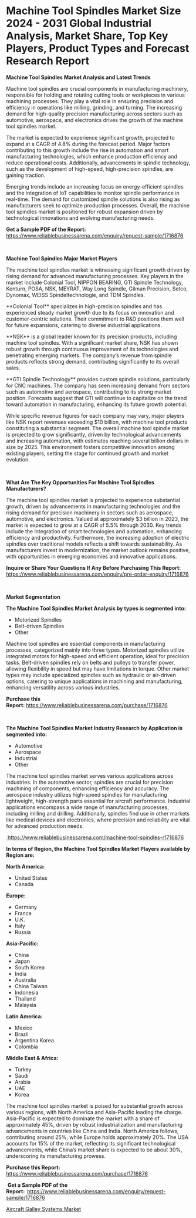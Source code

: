 <p><h1>Machine Tool Spindles Market Size 2024 - 2031 Global Industrial Analysis, Market Share, Top Key Players, Product Types and Forecast Research Report</h1></p><p><strong>Machine Tool Spindles Market Analysis and Latest Trends</strong></p>
<p><p>Machine tool spindles are crucial components in manufacturing machinery, responsible for holding and rotating cutting tools or workpieces in various machining processes. They play a vital role in ensuring precision and efficiency in operations like milling, grinding, and turning. The increasing demand for high-quality precision manufacturing across sectors such as automotive, aerospace, and electronics drives the growth of the machine tool spindles market.</p><p>The market is expected to experience significant growth, projected to expand at a CAGR of 4.8% during the forecast period. Major factors contributing to this growth include the rise in automation and smart manufacturing technologies, which enhance production efficiency and reduce operational costs. Additionally, advancements in spindle technology, such as the development of high-speed, high-precision spindles, are gaining traction.</p><p>Emerging trends include an increasing focus on energy-efficient spindles and the integration of IoT capabilities to monitor spindle performance in real-time. The demand for customized spindle solutions is also rising as manufacturers seek to optimize production processes. Overall, the machine tool spindles market is positioned for robust expansion driven by technological innovations and evolving manufacturing needs.</p></p>
<p><strong>Get a Sample PDF of the Report:&nbsp;</strong> <a href="https://www.reliablebusinessarena.com/enquiry/request-sample/1716876?utm_campaign=1891&utm_medium=2&utm_source=Github&utm_content=ia&utm_term=28122024&utm_id=machine-tool-spindles">https://www.reliablebusinessarena.com/enquiry/request-sample/1716876</a></p>
<p>&nbsp;</p>
<p><strong>Machine Tool Spindles Major Market Players</strong></p>
<p><p>The machine tool spindles market is witnessing significant growth driven by rising demand for advanced manufacturing processes. Key players in the market include Colonial Tool, NIPPON BEARING, GTI Spindle Technology, Kenturn, POSA, NSK, MEYRAT, Way Long Spindle, Gilman Precision, Setco, Dynomax, WEISS Spindeltechnologie, and TDM Spindles.</p><p>**Colonial Tool** specializes in high-precision spindles and has experienced steady market growth due to its focus on innovation and customer-centric solutions. Their commitment to R&D positions them well for future expansions, catering to diverse industrial applications.</p><p>**NSK** is a global leader known for its precision products, including machine tool spindles. With a significant market share, NSK has shown robust growth through continuous improvement of its technologies and penetrating emerging markets. The company’s revenue from spindle products reflects strong demand, contributing significantly to its overall sales.</p><p>**GTI Spindle Technology** provides custom spindle solutions, particularly for CNC machines. The company has seen increasing demand from sectors such as automotive and aerospace, contributing to its strong market position. Forecasts suggest that GTI will continue to capitalize on the trend toward automation in manufacturing, enhancing its future growth potential.</p><p>While specific revenue figures for each company may vary, major players like NSK report revenues exceeding $10 billion, with machine tool products constituting a substantial segment. The overall machine tool spindle market is projected to grow significantly, driven by technological advancements and increasing automation, with estimates reaching several billion dollars in size by 2025. This environment fosters competitive innovation among existing players, setting the stage for continued growth and market evolution.</p></p>
<p>&nbsp;</p>
<p><strong>What Are The Key Opportunities For Machine Tool Spindles Manufacturers?</strong></p>
<p><p>The machine tool spindles market is projected to experience substantial growth, driven by advancements in manufacturing technologies and the rising demand for precision machinery in sectors such as aerospace, automotive, and electronics. Valued at approximately $3 billion in 2023, the market is expected to grow at a CAGR of 5.5% through 2030. Key trends include the integration of smart technologies and automation, enhancing efficiency and productivity. Furthermore, the increasing adoption of electric spindles over traditional models reflects a shift towards sustainability. As manufacturers invest in modernization, the market outlook remains positive, with opportunities in emerging economies and innovative applications.</p></p>
<p><strong>Inquire or Share Your Questions If Any Before Purchasing This Report:</strong> <a href="https://www.reliablebusinessarena.com/enquiry/pre-order-enquiry/1716876?utm_campaign=1891&utm_medium=2&utm_source=Github&utm_content=ia&utm_term=28122024&utm_id=machine-tool-spindles">https://www.reliablebusinessarena.com/enquiry/pre-order-enquiry/1716876</a></p>
<p>&nbsp;</p>
<p><strong>Market Segmentation</strong></p>
<p><strong>The Machine Tool Spindles Market Analysis by types is segmented into:</strong></p>
<p><ul><li>Motorized Spindles</li><li>Belt-driven Spindles</li><li>Other</li></ul></p>
<p><p>Machine tool spindles are essential components in manufacturing processes, categorized mainly into three types. Motorized spindles utilize integrated motors for high-speed and efficient operation, ideal for precision tasks. Belt-driven spindles rely on belts and pulleys to transfer power, allowing flexibility in speed but may have limitations in torque. Other market types may include specialized spindles such as hydraulic or air-driven options, catering to unique applications in machining and manufacturing, enhancing versatility across various industries.</p></p>
<p><strong>Purchase this Report:&nbsp;</strong><a href="https://www.reliablebusinessarena.com/purchase/1716876?utm_campaign=1891&utm_medium=2&utm_source=Github&utm_content=ia&utm_term=28122024&utm_id=machine-tool-spindles">https://www.reliablebusinessarena.com/purchase/1716876</a></p>
<p>&nbsp;</p>
<p><strong>The Machine Tool Spindles Market Industry Research by Application is segmented into:</strong></p>
<p><ul><li>Automotive</li><li>Aerospace</li><li>Industrial</li><li>Other</li></ul></p>
<p><p>The machine tool spindles market serves various applications across industries. In the automotive sector, spindles are crucial for precision machining of components, enhancing efficiency and accuracy. The aerospace industry utilizes high-speed spindles for manufacturing lightweight, high-strength parts essential for aircraft performance. Industrial applications encompass a wide range of manufacturing processes, including milling and drilling. Additionally, spindles find use in other markets like medical devices and electronics, where precision and reliability are vital for advanced production needs.</p></p>
<p><a href="https://www.reliablebusinessarena.com/machine-tool-spindles-r1716876?utm_campaign=1891&utm_medium=2&utm_source=Github&utm_content=ia&utm_term=28122024&utm_id=machine-tool-spindles">&nbsp;https://www.reliablebusinessarena.com/machine-tool-spindles-r1716876</a></p>
<p><strong>In terms of Region, the Machine Tool Spindles Market Players available by Region are:</strong></p>
<p>
    <p> <strong> North America: </strong>
        <ul>
            <li>United States</li>
            <li>Canada</li>
        </ul>
        </p> 
    <p> <strong> Europe: </strong>
        <ul>
            <li>Germany</li>
            <li>France</li>
            <li>U.K.</li>
            <li>Italy</li>
            <li>Russia</li>
        </ul>
        </p> 
    <p> <strong> Asia-Pacific: </strong>
        <ul>
            <li>China</li>
            <li>Japan</li>
            <li>South Korea</li>
            <li>India</li>
            <li>Australia</li>
            <li>China Taiwan</li>
            <li>Indonesia</li>
            <li>Thailand</li>
            <li>Malaysia</li>
        </ul>
        </p> 
    <p> <strong> Latin America: </strong>
        <ul>
            <li>Mexico</li>
            <li>Brazil</li>
            <li>Argentina Korea</li>
            <li>Colombia</li>
        </ul>
        </p> 
    <p> <strong> Middle East & Africa: </strong>
        <ul>
            <li>Turkey</li>
            <li>Saudi</li>
            <li>Arabia</li>
            <li>UAE</li>
            <li>Korea</li>
        </ul>
    </p>
    </p>
<p><p>The machine tool spindles market is poised for substantial growth across various regions, with North America and Asia-Pacific leading the charge. Asia-Pacific is expected to dominate the market with a share of approximately 45%, driven by robust industrialization and manufacturing advancements in countries like China and India. North America follows, contributing around 25%, while Europe holds approximately 20%. The USA accounts for 15% of the market, reflecting its significant technological advancements, while China’s market share is expected to be about 30%, underscoring its manufacturing prowess.</p></p>
<p><strong>Purchase this Report: </strong><a href="https://www.reliablebusinessarena.com/purchase/1716876?utm_campaign=1891&utm_medium=2&utm_source=Github&utm_content=ia&utm_term=28122024&utm_id=machine-tool-spindles">https://www.reliablebusinessarena.com/purchase/1716876</a></p>
<p>&nbsp;<strong>Get a Sample PDF of the Report:&nbsp;&nbsp;</strong><a href="https://www.reliablebusinessarena.com/enquiry/request-sample/1716876?utm_campaign=1891&utm_medium=2&utm_source=Github&utm_content=ia&utm_term=28122024&utm_id=machine-tool-spindles">https://www.reliablebusinessarena.com/enquiry/request-sample/1716876</a></p>
<p><strong></strong></p>
<p><p><a href="https://github.com/Krish2023na/Market-Research-Report-List-6/blob/main/aircraft-galley-systems-market.md?utm_campaign=1891&utm_medium=2&utm_source=Github&utm_content=ia&utm_term=28122024&utm_id=machine-tool-spindles">Aircraft Galley Systems Market</a></p></p>